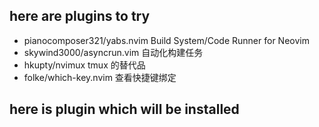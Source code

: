 ## here are plugins to try

- pianocomposer321/yabs.nvim Build System/Code Runner for Neovim
- skywind3000/asyncrun.vim 自动化构建任务
- hkupty/nvimux tmux 的替代品
- folke/which-key.nvim 查看快捷键绑定

## here is plugin which will be installed
